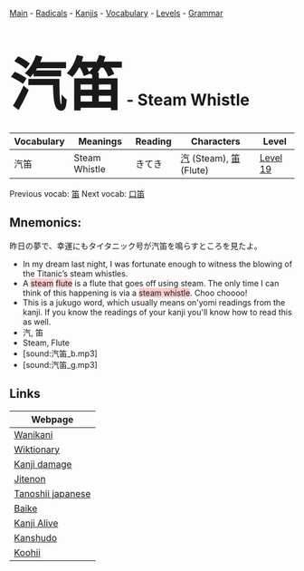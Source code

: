 <style> bigfont {font-size: 100px}</style>
[Main](../README.md) -
[Radicals](../radicals.md) -
[Kanjis](../kanjis.md) -
[Vocabulary](../vocabulary.md) -
[Levels](../levels.md) -
[Grammar](../grammar.md)
# <bigfont> 汽笛</bigfont> - Steam Whistle 

| Vocabulary | Meanings | Reading | Characters | Level |
| --- | --- | --- | --- | --- |
| 汽笛 | Steam Whistle | きてき |  [汽](../kanjis/汽.md) (Steam), [笛](../kanjis/笛.md) (Flute) | [Level 19](../levels/wk_level19.md) |

Previous vocab: [笛](笛.md) Next vocab: [口笛](口笛.md) 

## Mnemonics:
昨日の夢で、幸運にもタイタニック号が汽笛を鳴らすところを見たよ。
* In my dream last night, I was fortunate enough to witness the blowing of the Titanic’s steam whistles.
* A <span style="background-color:#ffcccb"> steam</span> <span style="background-color:#ffcccb"> flute</span> is a flute that goes off using steam. The only time I can think of this happening is via a <span style="background-color:#ffcccb"> steam whistle</span>. Choo choooo!
* This is a jukugo word, which usually means on'yomi readings from the kanji. If you know the readings of your kanji you'll know how to read this as well.
* 汽, 笛
* Steam, Flute
* [sound:汽笛_b.mp3]
* [sound:汽笛_g.mp3]


## Links 

| Webpage |
| --- |
| [Wanikani          ](https://www.wanikani.com/kanji/汽笛) |
| [Wiktionary        ](https://en.wiktionary.org/wiki/汽笛) |
| [Kanji damage      ](http://www.kanjidamage.com/kanji/search?utf8=✓&q=汽笛) |
| [Jitenon           ](https://jitenon.com/kanji/汽笛) |
| [Tanoshii japanese ](https://www.tanoshiijapanese.com/dictionary/kanji.cfm?k=汽笛) |
| [Baike             ](https://baike.baidu.com/item/汽笛) |
| [Kanji Alive       ](https://app.kanjialive.com/汽笛) |
| [Kanshudo          ](https://www.kanshudo.com/searchmn?q=汽笛) |
| [Koohii            ](https://kanji.koohii.com/study/kanji/汽笛) |
